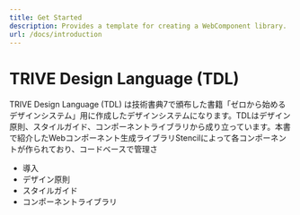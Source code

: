 ```yaml
---
title: Get Started
description: Provides a template for creating a WebComponent library.
url: /docs/introduction
---
```


# TRIVE Design Language (TDL)

TRIVE Design Language (TDL) は技術書典7で頒布した書籍「ゼロから始めるデザインシステム」用に作成したデザインシステムになります。TDLはデザイン原則、スタイルガイド、コンポーネントライブラリから成り立っています。本書で紹介したWebコンポーネント生成ライブラリStencilによって各コンポーネントが作られており、コードベースで管理さ

 - 導入
 - デザイン原則
 - スタイルガイド
 - コンポーネントライブラリ
